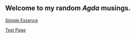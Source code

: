 ---
...

## Welcome to my random _Agda_ musings.

[Simple Essence](html/simple_essence.md)

[Test Page](test.md)
